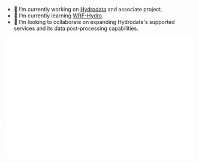 - 🔭 I’m currently working on [Hydrodata](https://github.com/cheginit/hydrodata) and associate project.
- 🌱 I’m currently learning [WRF-Hydro](https://github.com/NCAR/wrf_hydro_nwm_public).
- 👯 I’m looking to collaborate on expanding Hydrodata's supported services and its data post-processing capabilities.

![Metrics](https://github.com/cheginit/cheginit/blob/main/github-metrics.svg)
![Metrics](https://github.com/cheginit/cheginit/blob/main/github-languages.svg)
